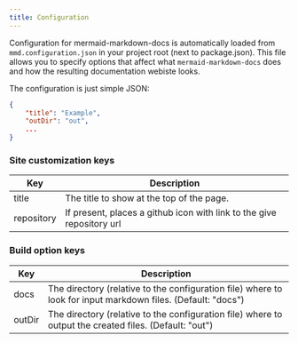 ```yaml
---
title: Configuration
---
```


Configuration for mermaid-markdown-docs is automatically loaded from `mmd.configuration.json` in your project root (next to package.json). This file allows you to specify options that affect what `mermaid-markdown-docs` does and how the resulting documentation webiste looks.

The configuration is just simple JSON:
```json
{
    "title": "Example",
    "outDir": "out",
    ...
}
```

### Site customization keys

| Key            | Description 
| -------------- | -------------
| title          | The title to show at the top of the page.
| repository     | If present, places a github icon with link to the give repository url

### Build option keys

| Key            | Description 
| -------------- | -------------
| docs           | The directory (relative to the configuration file) where to look for input markdown files. (Default: "docs")
| outDir         | The directory (relative to the configuration file) where to output the created files. (Default: "out")